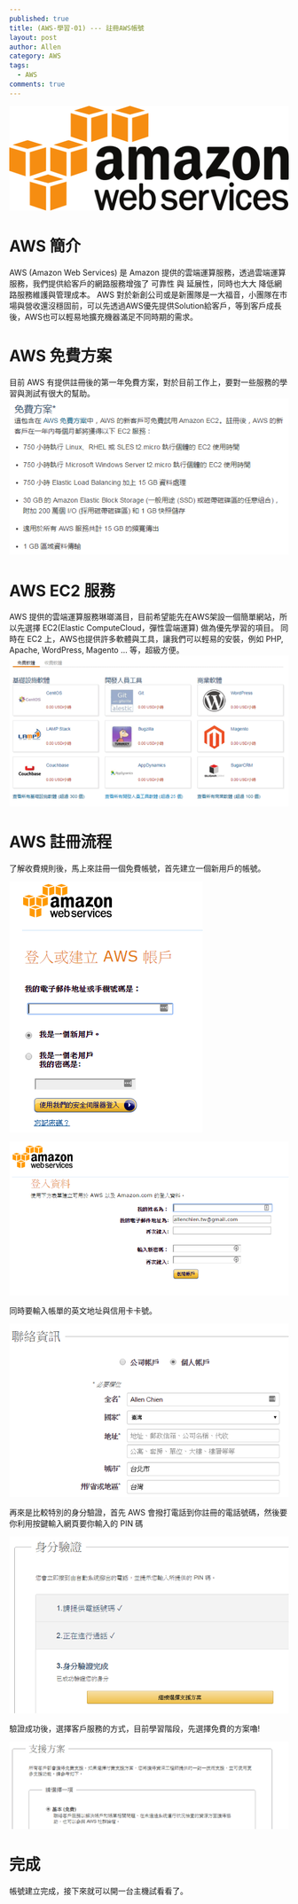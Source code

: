 ```yaml
---
published: true
title: (AWS-學習-01) --- 註冊AWS帳號
layout: post
author: Allen
category: AWS
tags: 
  - AWS
comments: true
---
```


![book](/images/blog/20171011/20171011-000.png)

# AWS 簡介
AWS (Amazon Web Services) 是 Amazon 提供的雲端運算服務，透過雲端運算服務，我們提供給客戶的網路服務增強了 可靠性 與 延展性，同時也大大 降低網路服務維護與管理成本。
AWS 對於新創公司或是新團隊是一大福音，小團隊在市場與營收還沒穩固前，可以先透過AWS優先提供Solution給客戶，等到客戶成長後，AWS也可以輕易地擴充機器滿足不同時期的需求。

# AWS 免費方案
目前 AWS 有提供註冊後的第一年免費方案，對於目前工作上，要對一些服務的學習與測試有很大的幫助。
![book](/images/blog/20171011/20171011-001.png)

# AWS EC2 服務
AWS 提供的雲端運算服務琳瑯滿目，目前希望能先在AWS架設一個簡單網站，所以先選擇 EC2(Elastic ComputeCloud，彈性雲端運算) 做為優先學習的項目。
同時在 EC2 上，AWS也提供許多軟體與工具，讓我們可以輕易的安裝，例如 PHP, Apache, WordPress, Magento … 等，超級方便。
![book](/images/blog/20171011/20171011-002.png)

# AWS 註冊流程
了解收費規則後，馬上來註冊一個免費帳號，首先建立一個新用戶的帳號。

![book](/images/blog/20171011/20171011-003.png)

![book](/images/blog/20171011/20171011-004.png)

同時要輸入帳單的英文地址與信用卡卡號。

![book](/images/blog/20171011/20171011-005.png)

再來是比較特別的身分驗證，首先 AWS 會撥打電話到你註冊的電話號碼，然後要你利用按鍵輸入網頁要你輸入的 PIN 碼

![book](/images/blog/20171011/20171011-006.png)

驗證成功後，選擇客戶服務的方式，目前學習階段，先選擇免費的方案嚕!

![book](/images/blog/20171011/20171011-007.png)

# 完成
帳號建立完成，接下來就可以開一台主機試看看了。
